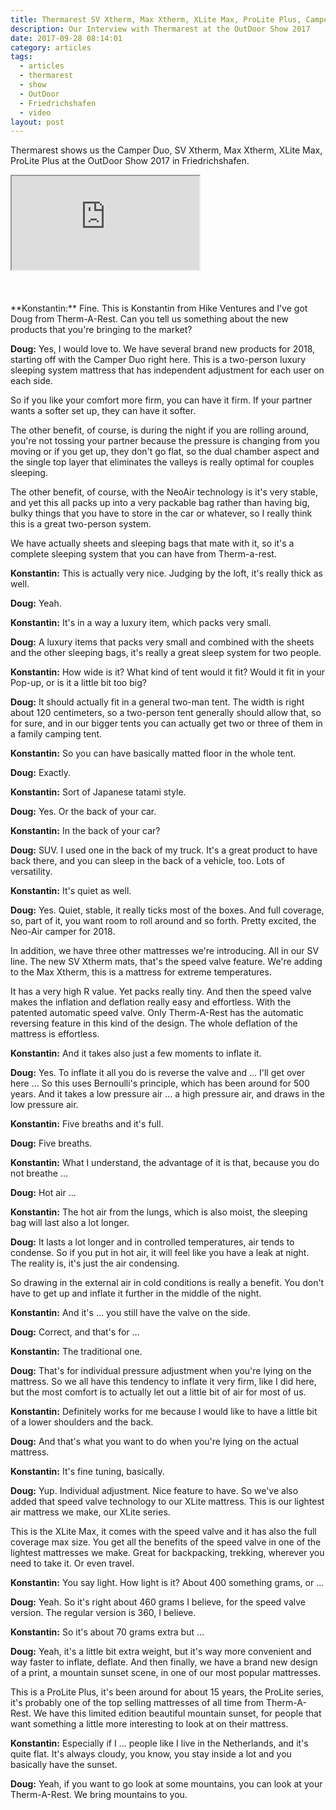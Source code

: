 ```yaml
---
title: Thermarest SV Xtherm, Max Xtherm, XLite Max, ProLite Plus, Camper Duo Review
description: Our Interview with Thermarest at the OutDoor Show 2017
date: 2017-09-28 08:14:01
category: articles
tags:
  - articles
  - thermarest
  - show
  - OutDoor
  - Friedrichshafen
  - video
layout: post
---
```


Thermarest shows us the Camper Duo, SV Xtherm,  Max Xtherm,  XLite Max, ProLite Plus at the OutDoor Show 2017 in Friedrichshafen.

<div class="embed-responsive embed-responsive-16by9">
    <iframe class="embed-responsive-item" src="https://www.youtube-nocookie.com/embed/oHUeDLK7tlM"></iframe>
</div>
<br>
<!--more-->
<br>
<div id="amzn-assoc-ad-cc781bfd-577f-4efb-9da6-75cb9fc7d1c2"></div><script async src="//z-na.amazon-adsystem.com/widgets/onejs?MarketPlace=US&adInstanceId=cc781bfd-577f-4efb-9da6-75cb9fc7d1c2"></script><br>
**Konstantin:**	Fine. This is Konstantin from Hike Ventures and I've got Doug from Therm-A-Rest. Can you tell us something about the new products that you're bringing to the market?

**Doug:**	Yes, I would love to. We have several brand new products for 2018, starting off with the Camper Duo right here. This is a two-person luxury sleeping system mattress that has independent adjustment for each user on each side.

So if you like your comfort more firm, you can have it firm. If your partner wants a softer set up, they can have it softer.

The other benefit, of course, is during the night if you are rolling around, you're not tossing your partner because the pressure is changing from you moving or if you get up, they don't go flat, so the dual chamber aspect and the single top layer that eliminates the valleys is really optimal for couples sleeping.

The other benefit, of course, with the NeoAir technology is it's very stable, and yet this all packs up into a very packable bag rather than having big, bulky things that you have to store in the car or whatever, so I really think this is a great two-person system.

We have actually sheets and sleeping bags that mate with it, so it's a complete sleeping system that you can have from Therm-a-rest.

**Konstantin:**	This is actually very nice. Judging by the loft, it's really thick as well.

**Doug:**	Yeah.

**Konstantin:**	It's in a way a luxury item, which packs very small.

**Doug:**	A luxury items that packs very small and combined with the sheets and the other sleeping bags, it's really a great sleep system for two people.

**Konstantin:**	How wide is it? What kind of tent would it fit? Would it fit in your Pop-up, or is it a little bit too big?

**Doug:**	It should actually fit in a general two-man tent. The width is right about 120 centimeters, so a two-person tent generally should allow that, so for sure, and in our bigger tents you can actually get two or three of them in a family camping tent.

**Konstantin:**	So you can have basically matted floor in the whole tent.

**Doug:**	Exactly.

**Konstantin:**	Sort of Japanese tatami style.

**Doug:**	Yes. Or the back of your car.

**Konstantin:**	In the back of your car?

**Doug:**	SUV. I used one in the back of my truck. It's a great product to have back there, and you can sleep in the back of a vehicle, too. Lots of versatility.

**Konstantin:**	It's quiet as well.

**Doug:**	Yes. Quiet, stable, it really ticks most of the boxes. And full coverage, so, part of it, you want room to roll around and so forth. Pretty excited, the Neo-Air camper for 2018.

In addition, we have three other mattresses we're introducing. All in our SV line. The new SV Xtherm mats, that's the speed valve feature. We're adding to the Max Xtherm, this is a mattress for extreme temperatures.

It has a very high R value. Yet packs really tiny. And then the speed valve makes the inflation and deflation really easy and effortless. With the patented automatic speed valve. Only Therm-A-Rest has the automatic reversing feature in this kind of the design. The whole deflation of the mattress is effortless.

**Konstantin:**	And it takes also just a few moments to inflate it.

**Doug:**	Yes. To inflate it all you do is reverse the valve and ... I'll get over here ... So this uses Bernoulli's principle, which has been around for 500 years. And it takes a low pressure air ... a high pressure air, and draws in the low pressure air.

**Konstantin:**	Five breaths and it's full.

**Doug:**	Five breaths.

**Konstantin:**	What I understand, the advantage of it is that, because you do not breathe ...

**Doug:**	Hot air ...

**Konstantin:**	The hot air from the lungs, which is also moist, the sleeping bag will last also a lot longer.

**Doug:**	It lasts a lot longer and in controlled temperatures, air tends to condense. So if you put in hot air, it will feel like you have a leak at night. The reality is, it's just the air condensing.

So drawing in the external air in cold conditions is really a benefit. You don't have to get up and inflate it further in the middle of the night.

**Konstantin:**	And it's ... you still have the valve on the side.

**Doug:**	Correct, and that's for ...

**Konstantin:**	The traditional one.

**Doug:**	That's for individual pressure adjustment when you're lying on the mattress. So we all have this tendency to inflate it very firm, like I did here, but the most comfort is to actually let out a little bit of air for most of us.

**Konstantin:**	Definitely works for me because I would like to have a little bit of a lower shoulders and the back.

**Doug:**	And that's what you want to do when you're lying on the actual mattress.

**Konstantin:**	It's fine tuning, basically.

**Doug:**	Yup. Individual adjustment. Nice feature to have. So we've also added that speed valve technology to our XLite mattress. This is our lightest air mattress we make, our XLite series.

This is the XLite Max, it comes with the speed valve and it has also the full coverage max size. You get all the benefits of the speed valve in one of the lightest mattresses we make. Great for backpacking, trekking, wherever you need to take it. Or even travel.

**Konstantin:**	You say light. How light is it? About 400 something grams, or ...

**Doug:**	Yeah. So it's right about 460 grams I believe, for the speed valve version. The regular version is 360, I believe.

**Konstantin:**	So it's about 70 grams extra but ...

**Doug:**	Yeah, it's a little bit extra weight, but it's way more convenient and way faster to inflate, deflate.
And then finally, we have a brand new design of a print, a mountain sunset scene, in one of our most popular mattresses.

This is a ProLite Plus, it's been around for about 15 years, the ProLite series, it's probably one of the top selling mattresses of all time from Therm-A-Rest. We have this limited edition beautiful mountain sunset, for people that want something a little more interesting to look at on their mattress.

**Konstantin:**	Especially if I ... people like I live in the Netherlands, and it's quite flat. It's always cloudy, you know, you stay inside a lot and you basically have the sunset.

**Doug:**	Yeah, if you want to go look at some mountains, you can look at your Therm-A-Rest. We bring mountains to you.
